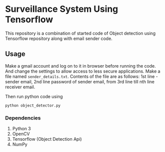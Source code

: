 # Surveillance System Using Tensorflow
This repository is a combination of started code of Object detection using Tensorflow repository along with
email sender code.

## Usage
Make a gmail account and log on to it in browser before running the code.
And change the settings to allow access to less secure applications.
Make a file named ```sender_details.txt```. Contents of the file are as follows:
1st line - sender email, 2nd line password of sender email, from 3rd line till nth line receiver email.

Then run python code using 
```
python object_detector.py
```

### Dependencies
1. Python 3
2. OpenCV
3. Tensorflow (Object Detection Api)
4. NumPy

